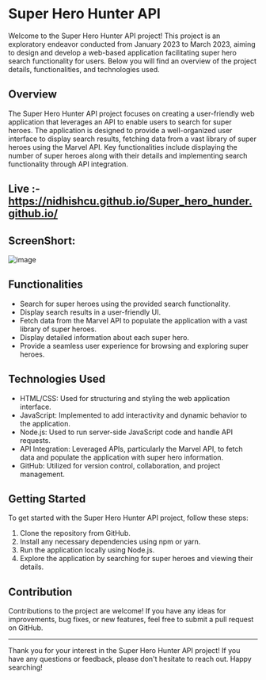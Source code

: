 # Super Hero Hunter API

Welcome to the Super Hero Hunter API project! This project is an exploratory endeavor conducted from January 2023 to March 2023, aiming to design and develop a web-based application facilitating super hero search functionality for users. Below you will find an overview of the project details, functionalities, and technologies used.

## Overview

The Super Hero Hunter API project focuses on creating a user-friendly web application that leverages an API to enable users to search for super heroes. The application is designed to provide a well-organized user interface to display search results, fetching data from a vast library of super heroes using the Marvel API. Key functionalities include displaying the number of super heroes along with their details and implementing search functionality through API integration.

## Live :-  https://nidhishcu.github.io/Super_hero_hunder.github.io/

## ScreenShort:

![image](https://user-images.githubusercontent.com/98959174/222955510-c8f4df6f-1228-401d-b231-1ad78d77621a.png)

## Functionalities

- Search for super heroes using the provided search functionality.
- Display search results in a user-friendly UI.
- Fetch data from the Marvel API to populate the application with a vast library of super heroes.
- Display detailed information about each super hero.
- Provide a seamless user experience for browsing and exploring super heroes.

## Technologies Used

- HTML/CSS: Used for structuring and styling the web application interface.
- JavaScript: Implemented to add interactivity and dynamic behavior to the application.
- Node.js: Used to run server-side JavaScript code and handle API requests.
- API Integration: Leveraged APIs, particularly the Marvel API, to fetch data and populate the application with super hero information.
- GitHub: Utilized for version control, collaboration, and project management.

## Getting Started

To get started with the Super Hero Hunter API project, follow these steps:

1. Clone the repository from GitHub.
2. Install any necessary dependencies using npm or yarn.
3. Run the application locally using Node.js.
4. Explore the application by searching for super heroes and viewing their details.

## Contribution

Contributions to the project are welcome! If you have any ideas for improvements, bug fixes, or new features, feel free to submit a pull request on GitHub.

---

Thank you for your interest in the Super Hero Hunter API project! If you have any questions or feedback, please don't hesitate to reach out. Happy searching!

